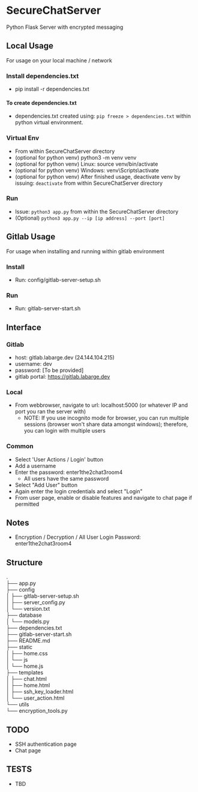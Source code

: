 # SecureChatServer
Python Flask Server with encrypted messaging

## Local Usage
For usage on your local machine / network

### Install dependencies.txt 
- pip install -r dependencies.txt

#### To create dependencies.txt
- dependencies.txt created using: `pip freeze > dependencies.txt` within python virtual environment.

### Virtual Env 
- From within SecureChatServer directory
- (optional for python venv) python3 -m venv venv
- (optional for python venv) Linux: source venv/bin/activate
- (optional for python venv) Windows: venv\Scripts\activate
- (optional for python venv) After finished usage, deactivate venv by issuing: `deactivate` from within SecureChatServer directory

### Run
- Issue: `python3 app.py` from within the SecureChatServer directory
- (Optional) `python3 app.py --ip [ip address] --port [port]`

## Gitlab Usage
For usage when installing and running within gitlab environment

### Install
- Run: config/gitlab-server-setup.sh

### Run
- Run: gitlab-server-start.sh

## Interface
### Gitlab
- host: gitlab.labarge.dev (24.144.104.215)
- username: dev
- password: [To be provided]
- gitlab portal: https://gitlab.labarge.dev
  
### Local 
- From webbrowser, navigate to url: localhost:5000 (or whatever IP and port you ran the server with)
  - NOTE: If you use incognito mode for browser, you can run multiple sessions (browser
    won't share data amongst windows); therefore, you can login with multiple users

### Common
- Select 'User Actions / Login' button
- Add a username
- Enter the password: enter1the2chat3room4
  - All users have the same password
- Select "Add User" button
- Again enter the login credentials and select "Login"
- From user page, enable or disable features and navigate to chat page if permitted

## Notes
- Encryption / Decryption / All User Login Password: enter1the2chat3room4

## Structure
.<br>
├── app.py<br>
├── config<br>
│   ├── gitlab-server-setup.sh<br>
│   ├── server_config.py<br>
│   └── version.txt<br>
├── database<br>
│   └── models.py<br>
├── dependencies.txt<br>
├── gitlab-server-start.sh<br>
├── README.md<br>
├── static<br>
│   ├── home.css<br>
│   └── js<br>
│       └── home.js<br>
├── templates<br>
│   ├── chat.html<br>
│   ├── home.html<br>
│   ├── ssh_key_loader.html<br>
│   └── user_action.html<br>
└── utils<br>
    └── encryption_tools.py<br>

## TODO
- SSH authentication page
- Chat page

## TESTS
- TBD


